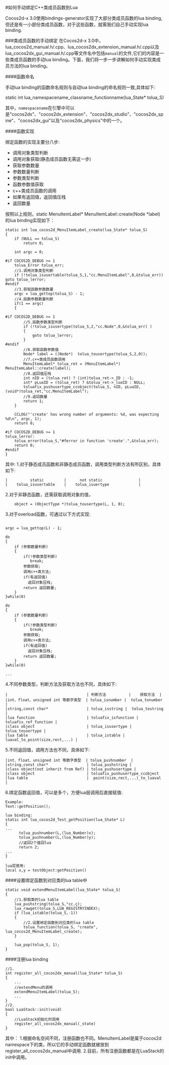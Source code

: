 #如何手动绑定C++类成员函数到Lua

Cocos2d-x 3.0使用bindings-generator实现了大部分类成员函数的lua binding,但还是有一小部份类成员函数，对于这些函数，就需我们自己手动实现lua binding.

###类成员函数的手动绑定
在Cocos2d-x 3.0中，lua_cocos2d_manual.h/.cpp、lua_cocos2dx_extension_manual.h/.cpp以及lua_cocos2dx_gui_manual.h/.cpp等文件名中包括`manual`的文件,它们的内容是一些类成员函数的手动lua binding。下面，我们将一步一步讲解如何手动实现类成员方法的lua binding。

####函数命名

手动lua binding的函数命名规则与自动lua binding的命名规则一致,具体如下:

static int lua_namespacename_classname_functionname(lua_State* tolua_S)

其中，`namespacename`在引擎中可以是"cocos2dx"、"cocos2dx_extension"、"cocos2dx_studio"、"cocos2dx_spine"、"cocos2dx_gui"以及"cocos2dx_physics"中的一个。

####函数实现

绑定函数的实现主要分八步:

* 调用对象类型判断
* 调用对象获取(静态成员函数无需这一步)
* 获取参数数量
* 参数数量判断
* 参数类型判断
* 函数参数值获取
* c++类成员函数的调用
* 如果有返回值，返回值压栈 
* 返回数量

按照以上规则，static MenuItemLabel* MenuItemLabel::create(Node *label)的lua binding实现如下：

```
static int lua_cocos2d_MenuItemLabel_create(lua_State* tolua_S)
{
    if (NULL == tolua_S)
        return 0;
    
    int argc = 0;
    
#if COCOS2D_DEBUG >= 1
	tolua_Error tolua_err;
	//1.调用对象类型判断
	if (!tolua_isusertable(tolua_S,1,"cc.MenuItemLabel",0,&tolua_err)) goto tolua_lerror;
#endif
    //3.获取函数参数数量
    argc = lua_gettop(tolua_S) - 1;
    //4.函数参数数量判断
    if(1 == argc)
    {
        
#if COCOS2D_DEBUG >= 1
		//5.函数参数类型判断
        if (!tolua_isusertype(tolua_S,2,"cc.Node",0,&tolua_err) )
        {
            goto tolua_lerror;
        }
#endif
        //6.获取函数参数值
        Node* label = ((Node*)  tolua_tousertype(tolua_S,2,0));
        //7.c++类成员函数调用
        MenuItemLabel* tolua_ret = (MenuItemLabel*)  MenuItemLabel::create(label);
        //8.返回值压栈
        int nID = (tolua_ret) ? (int)tolua_ret->_ID : -1;
        int* pLuaID = (tolua_ret) ? &tolua_ret->_luaID : NULL;
        toluafix_pushusertype_ccobject(tolua_S, nID, pLuaID, (void*)tolua_ret,"cc.MenuItemLabel");
        //9.返回数量
        return 1;
    }
    
    CCLOG("'create' has wrong number of arguments: %d, was expecting %d\n", argc, 1);
	return 0;
    
#if COCOS2D_DEBUG >= 1
tolua_lerror:
    tolua_error(tolua_S,"#ferror in function 'create'.",&tolua_err);
    return 0;
#endif
}
```

其中:
1.对于静态成员函数和非静态成员函数，调用类型判断方法有所区别，具体如下:

```
|          static         |      not static                |
|    tolua_isusertable    |    tolua_isuertype             |
```

2.对于非静态函数，还需获取调用对象的值，

```
    object = (ObjectType *)tolua_tousertype(L, 1, 0);
```

3.对于overload函数，可通过以下方式实现:

```

argc = lua_gettop(L) - 1;

do 
{
	if (参数数量判断)
    {
   		if(!参数类型判断)
   		   break;
   		参数获取;
   		调用c++类方法;
   		if(有返回值)
   		  返回对象压栈;
   		return 返回数量;
    }
}while(0)

do
{
    if (参数数量判断)
    {
   		if(!参数类型判断)
   		   break;
   		参数获取;
   		调用c++类方法;
   		if(有返回值)
   		  返回对象压栈;
   		return 返回数量;
    }
}while(0)

...

```

4.不同参数类型，判断方法及获取方法也不同，具体如下:

```
|                                   | 判断方法          |    获取方法  |
|int、float、unsigned int 等数字类型  | tolua_isnumber |  tolua_tonumber |
|string,const char*                 | tolua_isstring |  tolua_tostring |
|lua function                       | toluafix_isfunction | toluafix_ref_function |
|class object                       | tolua_isusertype | tolua_tousertype |
|lua table                          | tolua_istable | luaval_to_point(size,rect,...) |
```
5.不同返回值，调用方法也不同，具体如下:

```
|int、float、unsigned int 等数字类型  | tolua_pushnumber  |
|string,const char*                 | tolua_pushstring |
|class object(not inherit from Ref) | tolua_pushusertype |
|class object                       | toluafix_pushusertype_ccobject
|lua table                          |  point(size,rect,...)_to_luaval |
```
6.绑定函数返回值，可以是多个，方便lua层调用后直接赋值:

```
Example:
Text::getPosition();

lua binding:
static int lua_cocos2d_Test_getPosition(lua_State* L)
{
...
	  tolua_pushnumber(L,(lua_Number)x);
      tolua_pushnumber(L,(lua_Number)y); 
      //返回2个值回lua 
      return 2;
...
}

lua层使用:
local x,y = testObject:getPosition()

```

####设置绑定函数到对应类的lua table中

```
static void extendMenuItemLabel(lua_State* tolua_S)
{
    //1.获取类的lua table
	lua_pushstring(tolua_S,"cc.ç);
    lua_rawget(tolua_S,LUA_REGISTRYINDEX);
    if (lua_istable(tolua_S,-1))
    {
    	//2.设置绑定函数到对应类的lua table
    	tolua_function(tolua_S, "create", lua_cocos2d_MenuItemLabel_create);
    }
    
    lua_pop(tolua_S, 1);
}
```

####注册lua binding

```
//1.
int register_all_cocos2dx_manual(lua_State* tolua_S)
{
	...
	//extendMenu的调用
	extendMenuItemLabel(tolua_S);
	...
}
//2.
bool LuaStack::init(void)
{
	//LuaStack初始化时调用
	register_all_cocos2dx_manual(_state)
}
```

其中：
1.根据命名空间不同，注册函数也不同。MenuItemLabel是属于cocos2d namespace下的类，所以它的手动绑定函数就被放到register_all_cocos2dx_manual中调用.
2.目前，所有注册函数都是在LuaStack的init中调用。